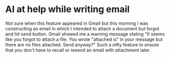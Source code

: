 
# AI at help while writing email

Not sure when this feature appeared in Gmail but this morning I was constructing an email in which I intended to attach a document but forgot and hit send button. Gmail showed me a warning message stating "It seems like you forgot to attach a file. You wrote "attached is" in your message but there are no files attached. Send anyway?" 
Such a nifty feature to ensure that you don't have to recall or resend an email with attachment later.